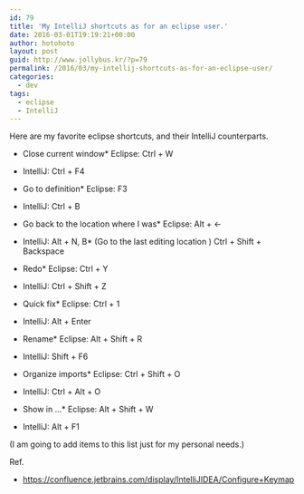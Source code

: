 ```yaml
---
id: 79
title: 'My IntelliJ shortcuts as for an eclipse user.'
date: 2016-03-01T19:19:21+00:00
author: hotohoto
layout: post
guid: http://www.jollybus.kr/?p=79
permalink: /2016/03/my-intellij-shortcuts-as-for-an-eclipse-user/
categories:
  - dev
tags:
  - eclipse
  - IntelliJ
---
```

Here are my favorite eclipse shortcuts, and their IntelliJ counterparts.

* Close current window* Eclipse: Ctrl + W

* IntelliJ: Ctrl + F4

* Go to definition* Eclipse: F3

* IntelliJ: Ctrl + B

* Go back to the location where I was* Eclipse: Alt + ←

* IntelliJ: Alt + N, B* (Go to the last editing location ) Ctrl + Shift + Backspace

* Redo* Eclipse: Ctrl + Y

* IntelliJ: Ctrl + Shift + Z

* Quick fix* Eclipse: Ctrl + 1

* IntelliJ: Alt + Enter

* Rename* Eclipse: Alt + Shift + R

* IntelliJ: Shift + F6

* Organize imports* Eclipse: Ctrl + Shift + O

* IntelliJ: Ctrl + Alt + O

* Show in ...* Eclipse: Alt + Shift + W

* IntelliJ: Alt + F1

(I am going to add items to this list just for my personal needs.)

Ref.

* https://confluence.jetbrains.com/display/IntelliJIDEA/Configure+Keymap

